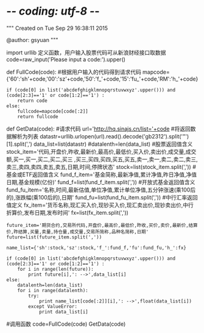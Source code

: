 # -*- coding: utf-8 -*-
"""
Created on Tue Sep 29 16:38:11 2015

@author: gsyuan
"""

import urllib
定义函数，用户输入股票代码可从新浪财经接口取数据
code=raw_input('Please input a code:').upper()

def FullCode(code):
    #根据用户输入的代码得到请求代码
    mapcode={'60':'sh'+code,'00':'sz'+code,'50':'f_'+code,'15':'fu_'+code,'RM':'h_'+code}
    
    if (code[0] in list('abcdefghigklmnopqrstuvwxyz'.upper())) and (code[2:3]=='1' or code[1:2]=='1') :
        return code
    else:
        fullcode=mapcode[code[:2]]
        return fullcode
    
def GetData(code):
    #请求代码
    url='http://hq.sinajs.cn/list='+code
    #将返回数据解析为列表
    datastr=urllib.urlopen(url).read().decode('gb2312').split('"')[1].split(',')
    data_list=list(datastr)
    #datalenth=len(data_list)
    #股票返回值含义
    stock_item='代码,开盘价,昨收,最新价,最高价,最低价,买入价,卖出价,成交量,成交额,买一,买一,买二,买二,买三 ,买三,买四,买四,买五,买五,卖一,卖一,卖二,卖二,卖三,卖三,卖四,卖四,卖五,卖五,日期,时间,停牌状态'
    stock=list(stock_item.split(','))
    #基金或ETF返回值含义
    fund_f_item='基金简称,最新净值,累计净值,昨日净值,净值日期,基金规模(亿份)'
    fund_f=list(fund_f_item.split(','))
    #开放式基金返回值含义
    fund_fu_item='名称,时间,最新估值,单位净值,累计单位净值,五分钟涨速(乘100后的),涨跌幅(乘100后的),日期'
    fund_fu=list(fund_fu_item.split(','))
    #中行汇率返回值定义
    fx_item='货币名称,现汇买入价,现钞买入价,现汇卖出价,现钞卖出价,中行折算价,发布日期,发布时间'
    fx=list(fx_item.split(','))
    
    future_item='期货合约,交易所代码,开盘价,最高价,最低价,昨收,买价,卖价,最新价,结算价,昨结算,买量,卖量,持仓量,成交量,交易所简称,品种名简称,日期'
    future=list(future_item.split(','))
    
    name_list={'sh':stock,'sz':stock,'f_':fund_f,'fu':fund_fu,'h_':fx}
    
    if (code[0] in list('abcdefghigklmnopqrstuvwxyz'.upper())) and (code[2:3]=='1' or code[1:2]=='1') :
        for i in range(len(future)):
            print future[i],': -->',data_list[i]
    else:
        datalenth=len(data_list)
        for i in range(datalenth):
            try:
                print name_list[code[:2]][i],': -->',float(data_list[i])
            except ValueError:
                print data_list[i]

    
#调用函数
code=FullCode(code)
GetData(code)

